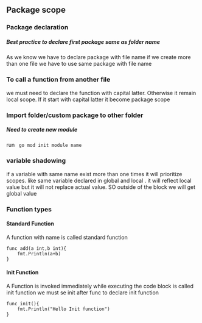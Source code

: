 ## Package scope

### Package declaration

##### Best practice to declare first package same as folder name

As we know we have to declare package with file name
if we create more than one file we have to use same package with file name

### To call a function from another file

we must need to declare the function with capital latter. Otherwise it remain local scope. If it start with capital latter it become package scope

### Import folder/custom package to other folder

##### Need to create new module

run ` go mod init module name`

### variable shadowing

if a variable with same name exist more than one times it will prioritize scopes.
like same variable declared in global and local . it will reflect local value but it will not replace actual value. SO outside of the block we will get global value

### Function types

#### Standard Function

A function with name is called standard function

```
func add(a int,b int){
    fmt.Println(a+b)
}
```

#### Init Function

A Function is invoked immediately while executing the code block is called init function
we must se init after func to declare init function

```
func init(){
    fmt.Println("Hello Init function")
}
```
